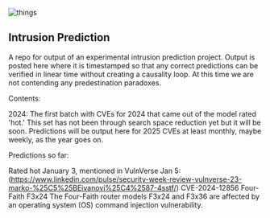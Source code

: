 ![things](/img/precrime.gif?raw=true "text")  
## Intrusion Prediction

A repo for output of an experimental intrusion prediction project. Output is posted here where it is timestamped so that any correct predictions can be verified in linear time without creating a causality loop. At this time we are not contending any predestination paradoxes.

Contents:

2024: The first batch with CVEs for 2024 that came out of the model rated 'hot.' This set has not been through search space reduction yet but it will be soon. Predictions will be output here for 2025 CVEs at least monthly, maybe weekly, as the year goes on.

Predictions so far:

Rated hot January 3, mentioned in VulnVerse Jan 5: (https://www.linkedin.com/pulse/security-week-review-vulnverse-23-marko-%25C5%25BEivanovi%25C4%2587-4sstf/)
CVE-2024-12856	Four-Faith	F3x24	The Four-Faith router models F3x24 and F3x36 are affected by an operating system (OS) command injection vulnerability.
